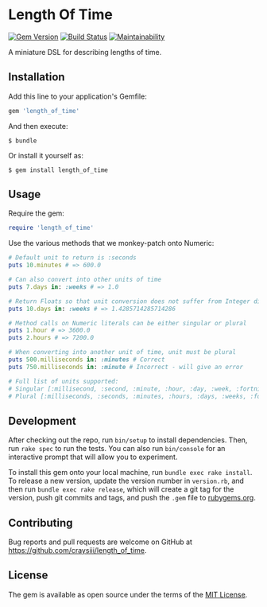 # Length Of Time

[![Gem Version](https://badge.fury.io/rb/length_of_time.svg)](https://badge.fury.io/rb/length_of_time) [![Build Status](https://travis-ci.org/craysiii/length_of_time.svg?branch=master)](https://travis-ci.org/craysiii/length_of_time)  [![Maintainability](https://api.codeclimate.com/v1/badges/3f8d78426eef39fd135c/maintainability)](https://codeclimate.com/github/craysiii/length_of_time/maintainability)

A miniature DSL for describing lengths of time. 

## Installation

Add this line to your application's Gemfile:

```ruby
gem 'length_of_time'
```

And then execute:

    $ bundle

Or install it yourself as:

    $ gem install length_of_time

## Usage

Require the gem:

```ruby
require 'length_of_time'
```

Use the various methods that we monkey-patch onto Numeric:

```ruby
# Default unit to return is :seconds
puts 10.minutes # => 600.0

# Can also convert into other units of time
puts 7.days in: :weeks # => 1.0

# Return Floats so that unit conversion does not suffer from Integer division
puts 10.days in: :weeks # => 1.4285714285714286

# Method calls on Numeric literals can be either singular or plural
puts 1.hour # => 3600.0
puts 2.hours # => 7200.0

# When converting into another unit of time, unit must be plural
puts 500.milliseconds in: :minutes # Correct
puts 750.milliseconds in: :minute # Incorrect - will give an error

# Full list of units supported:
# Singular [:millisecond, :second, :minute, :hour, :day, :week, :fortnight]
# Plural [:milliseconds, :seconds, :minutes, :hours, :days, :weeks, :fortnights] 
```

## Development

After checking out the repo, run `bin/setup` to install dependencies. Then, run `rake spec` to run the tests. You can also run `bin/console` for an interactive prompt that will allow you to experiment.

To install this gem onto your local machine, run `bundle exec rake install`. To release a new version, update the version number in `version.rb`, and then run `bundle exec rake release`, which will create a git tag for the version, push git commits and tags, and push the `.gem` file to [rubygems.org](https://rubygems.org).

## Contributing

Bug reports and pull requests are welcome on GitHub at https://github.com/craysiii/length_of_time.

## License

The gem is available as open source under the terms of the [MIT License](https://opensource.org/licenses/MIT).
